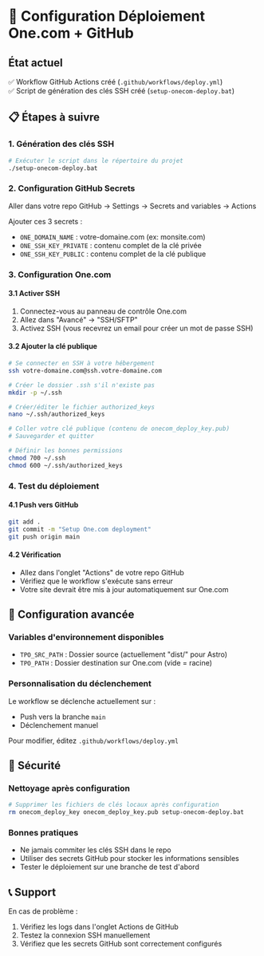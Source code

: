 # 🚀 Configuration Déploiement One.com + GitHub

## État actuel
✅ Workflow GitHub Actions créé (`.github/workflows/deploy.yml`)  
✅ Script de génération des clés SSH créé (`setup-onecom-deploy.bat`)

## 📋 Étapes à suivre

### 1. Génération des clés SSH
```bash
# Exécuter le script dans le répertoire du projet
./setup-onecom-deploy.bat
```

### 2. Configuration GitHub Secrets
Aller dans votre repo GitHub → Settings → Secrets and variables → Actions

Ajouter ces 3 secrets :
- `ONE_DOMAIN_NAME` : votre-domaine.com (ex: monsite.com)
- `ONE_SSH_KEY_PRIVATE` : contenu complet de la clé privée
- `ONE_SSH_KEY_PUBLIC` : contenu complet de la clé publique

### 3. Configuration One.com

#### 3.1 Activer SSH
1. Connectez-vous au panneau de contrôle One.com
2. Allez dans "Avancé" → "SSH/SFTP"  
3. Activez SSH (vous recevrez un email pour créer un mot de passe SSH)

#### 3.2 Ajouter la clé publique
```bash
# Se connecter en SSH à votre hébergement
ssh votre-domaine.com@ssh.votre-domaine.com

# Créer le dossier .ssh s'il n'existe pas
mkdir -p ~/.ssh

# Créer/éditer le fichier authorized_keys
nano ~/.ssh/authorized_keys

# Coller votre clé publique (contenu de onecom_deploy_key.pub)
# Sauvegarder et quitter

# Définir les bonnes permissions
chmod 700 ~/.ssh
chmod 600 ~/.ssh/authorized_keys
```

### 4. Test du déploiement

#### 4.1 Push vers GitHub
```bash
git add .
git commit -m "Setup One.com deployment"
git push origin main
```

#### 4.2 Vérification
- Allez dans l'onglet "Actions" de votre repo GitHub
- Vérifiez que le workflow s'exécute sans erreur
- Votre site devrait être mis à jour automatiquement sur One.com

## 🔧 Configuration avancée

### Variables d'environnement disponibles
- `TPO_SRC_PATH` : Dossier source (actuellement "dist/" pour Astro)
- `TPO_PATH` : Dossier destination sur One.com (vide = racine)

### Personnalisation du déclenchement
Le workflow se déclenche actuellement sur :
- Push vers la branche `main`
- Déclenchement manuel

Pour modifier, éditez `.github/workflows/deploy.yml`

## 🚨 Sécurité

### Nettoyage après configuration
```bash
# Supprimer les fichiers de clés locaux après configuration
rm onecom_deploy_key onecom_deploy_key.pub setup-onecom-deploy.bat
```

### Bonnes pratiques
- Ne jamais commiter les clés SSH dans le repo
- Utiliser des secrets GitHub pour stocker les informations sensibles
- Tester le déploiement sur une branche de test d'abord

## 📞 Support
En cas de problème :
1. Vérifiez les logs dans l'onglet Actions de GitHub
2. Testez la connexion SSH manuellement
3. Vérifiez que les secrets GitHub sont correctement configurés
